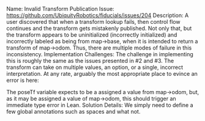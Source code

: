 Name: Invalid Transform Publication
	Issue: https://github.com/UbiquityRobotics/fiducials/issues/204
	Description: A user discovered that when a transform lookup fails, then control flow continues and the transform gets mistakenly published. Not only that, but the transform appears to be uninitialized (incorrectly initialized) and incorrectly labeled as being from map->base, when it is intended to return a transform of map->odom. Thus, there are multiple modes of failure in this inconsistency. 
	Implementation Challenges: 
	The challenge in implementing this is roughly the same as the issues presented in #2 and #3. The transform can take on multiple values, an option, or a single, incorrect interpretation. At any rate, arguably the most appropriate place to evince an error is here:

The poseTf variable expects to be a assigned a value from map->odom, but, as it may be assigned a value of map->odom, this should trigger an immediate type error in Lean.
	Solution Details:
	We simply need to define a few global annotations such as spaces and what not.